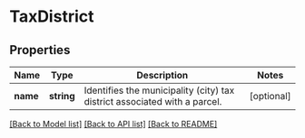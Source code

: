 # TaxDistrict

## Properties
Name | Type | Description | Notes
------------ | ------------- | ------------- | -------------
**name** | **string** | Identifies the municipality (city) tax district associated with a parcel. | [optional] 

[[Back to Model list]](../../README.md#documentation-for-models) [[Back to API list]](../../README.md#documentation-for-api-endpoints) [[Back to README]](../../README.md)

